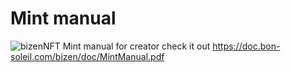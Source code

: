 # Mint manual
![bizenNFT](https://fs.bon-soleil.com/img/BizenNFT.jpg)
Mint manual for creator
check it out
https://doc.bon-soleil.com/bizen/doc/MintManual.pdf